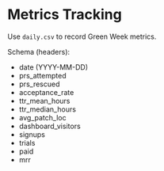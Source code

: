 # Metrics Tracking

Use `daily.csv` to record Green Week metrics.

Schema (headers):

- date (YYYY-MM-DD)
- prs_attempted
- prs_rescued
- acceptance_rate
- ttr_mean_hours
- ttr_median_hours
- avg_patch_loc
- dashboard_visitors
- signups
- trials
- paid
- mrr
